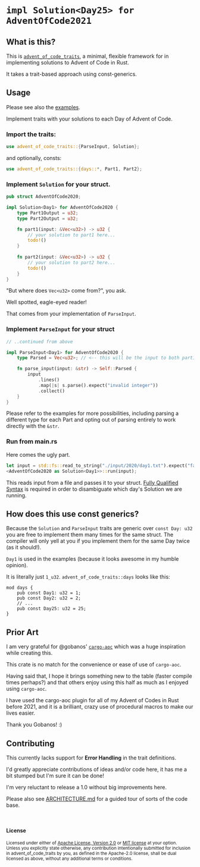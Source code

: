 # `impl Solution<Day25> for AdventOfCode2021`

## What is this?

This is [`advent_of_code_traits`](https://github.com/drmason13/advent_of_code_traits), a minimal, flexible framework for in implementing solutions to Advent of Code in Rust.

It takes a trait-based approach using const-generics.

## Usage

Please see also the [examples](./examples/).

Implement traits with your solutions to each Day of Advent of Code.

### Import the traits:

```rust
use advent_of_code_traits::{ParseInput, Solution};
```
and optionally, consts:
```rust
use advent_of_code_traits::{days::*, Part1, Part2};
```

### Implement `Solution` for your struct.

```rust
pub struct AdventOfCode2020;

impl Solution<Day1> for AdventOfCode2020 {
    type Part1Output = u32;
    type Part2Output = u32;

    fn part1(input: &Vec<u32>) -> u32 {
        // your solution to part1 here...
        todo!()
    }
    
    fn part2(input: &Vec<u32>) -> u32 {
        // your solution to part2 here...
        todo!()
    }
}
```

"But where does `Vec<u32>` come from?", you ask.

Well spotted, eagle-eyed reader!

That comes from your implementation of `ParseInput`.

### Implement `ParseInput` for your struct

```rust
// ..continued from above

impl ParseInput<Day1> for AdventOfCode2020 {
    type Parsed = Vec<u32>; // <-- this will be the input to both part1 and part2 for Solution<Day1>

    fn parse_input(input: &str) -> Self::Parsed {
        input
            .lines()
            .map(|s| s.parse().expect("invalid integer"))
            .collect()
    }
}
```

Please refer to the examples for more possibilities,
including parsing a different type for each Part and opting out of parsing entirely to work directly with the `&str`.

### Run from main.rs

Here comes the ugly part.
```rust
let input = std::fs::read_to_string("./input/2020/day1.txt").expect("failed to read input");
<AdventOfCode2020 as Solution<Day1>>::run(input);
```
This reads input from a file and passes it to your struct.
[Fully Qualified Syntax](https://doc.rust-lang.org/book/ch19-03-advanced-traits.html#fully-qualified-syntax-for-disambiguation-calling-methods-with-the-same-name)
is required in order to disambiguate which day's Solution we are running.

## How does this use const generics?

Because the `Solution` and `ParseInput` traits are generic over `const Day: u32` you are free to implement them many times for the same struct.
The compiler will only yell at you if you implement them for the same Day twice (as it should!).

`Day1` is used in the examples (because it looks awesome in my humble opinion).

It is literally just `1_u32`. `advent_of_code_traits::days` looks like this:

```
mod days {
    pub const Day1: u32 = 1;
    pub const Day2: u32 = 2;
    // ...
    pub const Day25: u32 = 25;
}
```

## Prior Art

I am very grateful for @gobanos' [`cargo-aoc`](https://github.com/gobanos/cargo-aoc) which was a huge inspiration while creating this.

This crate is no match for the convenience or ease of use of `cargo-aoc`.

Having said that, I hope it brings something new to the table (faster compile times perhaps?) and that others enjoy using this half as much as I enjoyed using `cargo-aoc`.

I have used the cargo-aoc plugin for all of my Advent of Codes in Rust before 2021, and it is a brilliant, crazy use of procedural macros to make our lives easier. 

Thank you Gobanos! :)

## Contributing

This currently lacks support for **Error Handling** in the trait definitions.

I'd greatly appreciate contributions of ideas and/or code here, it has me a bit stumped but I'm sure it can be done!

I'm very reluctant to release a 1.0 without big improvements here.

Please also see [ARCHITECTURE.md](./ARCHITECTURE.md) for a guided tour of sorts of the code base.

<br>

#### License

<sup>
Licensed under either of <a href="LICENSE-APACHE">Apache License, Version
2.0</a> or <a href="LICENSE-MIT">MIT license</a> at your option.
</sup>

<br>

<sub>
Unless you explicitly state otherwise, any contribution intentionally submitted
for inclusion in advent_of_code_traits by you, as defined in the Apache-2.0 license, shall be
dual licensed as above, without any additional terms or conditions.
</sub>
